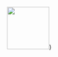 <img src="https://github.com/SanjeethDev/Pluto-Assistant/assets/91370632/afcfde18-6b74-4af5-8ae4-1a8798702618" width="100">)
